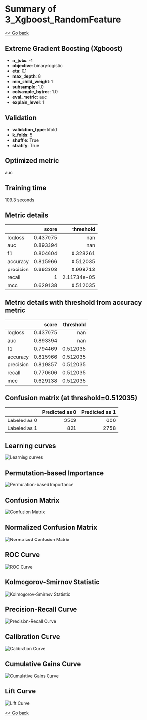 # Summary of 3_Xgboost_RandomFeature

[<< Go back](../README.md)


## Extreme Gradient Boosting (Xgboost)
- **n_jobs**: -1
- **objective**: binary:logistic
- **eta**: 0.1
- **max_depth**: 8
- **min_child_weight**: 1
- **subsample**: 1.0
- **colsample_bytree**: 1.0
- **eval_metric**: auc
- **explain_level**: 1

## Validation
 - **validation_type**: kfold
 - **k_folds**: 5
 - **shuffle**: True
 - **stratify**: True

## Optimized metric
auc

## Training time

109.3 seconds

## Metric details
|           |    score |     threshold |
|:----------|---------:|--------------:|
| logloss   | 0.437075 | nan           |
| auc       | 0.893394 | nan           |
| f1        | 0.804604 |   0.328261    |
| accuracy  | 0.815966 |   0.512035    |
| precision | 0.992308 |   0.998713    |
| recall    | 1        |   2.11734e-05 |
| mcc       | 0.629138 |   0.512035    |


## Metric details with threshold from accuracy metric
|           |    score |   threshold |
|:----------|---------:|------------:|
| logloss   | 0.437075 |  nan        |
| auc       | 0.893394 |  nan        |
| f1        | 0.794469 |    0.512035 |
| accuracy  | 0.815966 |    0.512035 |
| precision | 0.819857 |    0.512035 |
| recall    | 0.770606 |    0.512035 |
| mcc       | 0.629138 |    0.512035 |


## Confusion matrix (at threshold=0.512035)
|              |   Predicted as 0 |   Predicted as 1 |
|:-------------|-----------------:|-----------------:|
| Labeled as 0 |             3569 |              606 |
| Labeled as 1 |              821 |             2758 |

## Learning curves
![Learning curves](learning_curves.png)

## Permutation-based Importance
![Permutation-based Importance](permutation_importance.png)
## Confusion Matrix

![Confusion Matrix](confusion_matrix.png)


## Normalized Confusion Matrix

![Normalized Confusion Matrix](confusion_matrix_normalized.png)


## ROC Curve

![ROC Curve](roc_curve.png)


## Kolmogorov-Smirnov Statistic

![Kolmogorov-Smirnov Statistic](ks_statistic.png)


## Precision-Recall Curve

![Precision-Recall Curve](precision_recall_curve.png)


## Calibration Curve

![Calibration Curve](calibration_curve_curve.png)


## Cumulative Gains Curve

![Cumulative Gains Curve](cumulative_gains_curve.png)


## Lift Curve

![Lift Curve](lift_curve.png)



[<< Go back](../README.md)
